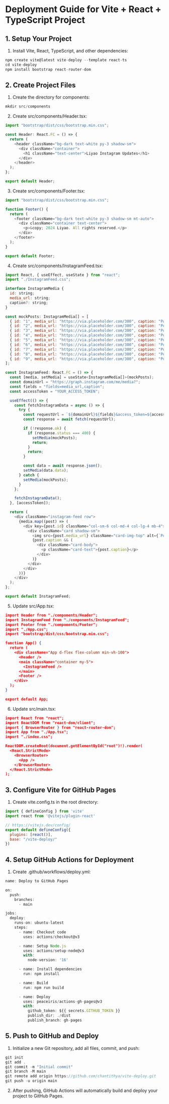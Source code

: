 # Deployment Guide for Vite + React + TypeScript Project



    
## 1. Setup Your Project 
1. Install Vite, React, TypeScript, and other dependencies:

```js
npm create vite@latest vite-deploy --template react-ts
cd vite-deploy
npm install bootstrap react-router-dom
```

## 2. Create Project Files
1. Create the directory for components:
```js
mkdir src/components
```

2. Create src/components/Header.tsx:

```js
import "bootstrap/dist/css/bootstrap.min.css";

const Header: React.FC = () => {
  return (
    <header className="bg-dark text-white py-3 shadow-sm">
      <div className="container">
        <h1 className="text-center">Liyao Instagram Updates</h1>
      </div>
    </header>
  );
};

export default Header;
```

3. Create src/components/Footer.tsx:

```js
import "bootstrap/dist/css/bootstrap.min.css";

function Footer() {
  return (
    <footer className="bg-dark text-white py-3 shadow-sm mt-auto">
      <div className="container text-center">
        <p>&copy; 2024 Liyao. All rights reserved.</p>
      </div>
    </footer>
  );
}

export default Footer;
```

4. Create src/components/InstagramFeed.tsx:

```js
import React, { useEffect, useState } from "react";
import "./InstagramFeed.css";

interface InstagramMedia {
  id: string;
  media_url: string;
  caption?: string;
}

const mockPosts: InstagramMedia[] = [
  { id: "1", media_url: "https://via.placeholder.com/300", caption: "Post 1 caption" },
  { id: "2", media_url: "https://via.placeholder.com/300", caption: "Post 2 caption" },
  { id: "3", media_url: "https://via.placeholder.com/300", caption: "Post 3 caption" },
  { id: "4", media_url: "https://via.placeholder.com/300", caption: "Post 4 caption" },
  { id: "5", media_url: "https://via.placeholder.com/300", caption: "Post 5 caption" },
  { id: "6", media_url: "https://via.placeholder.com/300", caption: "Post 6 caption" },
  { id: "7", media_url: "https://via.placeholder.com/300", caption: "Post 7 caption" },
  { id: "8", media_url: "https://via.placeholder.com/300", caption: "Post 8 caption" },
  { id: "9", media_url: "https://via.placeholder.com/300", caption: "Post 9 caption" },
];

const InstagramFeed: React.FC = () => {
  const [media, setMedia] = useState<InstagramMedia[]>(mockPosts);
  const domainUrl = "https://graph.instagram.com/me/media?";
  const fields = "fields=media_url,caption";
  const accessToken = "YOUR_ACCESS_TOKEN";

  useEffect(() => {
    const fetchInstagramData = async () => {
      try {
        const requestUrl = `${domainUrl}${fields}&access_token=${accessToken}`;
        const response = await fetch(requestUrl);

        if (!response.ok) {
          if (response.status === 400) {
            setMedia(mockPosts);
            return;
          }
          return;
        }

        const data = await response.json();
        setMedia(data.data);
      } catch {
        setMedia(mockPosts);
      }
    };

    fetchInstagramData();
  }, [accessToken]);

  return (
    <div className="instagram-feed row">
      {media.map((post) => (
        <div key={post.id} className="col-sm-6 col-md-4 col-lg-4 mb-4">
          <div className="card shadow-sm">
            <img src={post.media_url} className="card-img-top" alt={`Post ${post.id}`} />
            {post.caption && (
              <div className="card-body">
                <p className="card-text">{post.caption}</p>
              </div>
            )}
          </div>
        </div>
      ))}
    </div>
  );
};

export default InstagramFeed;

```

5. Update src/App.tsx:

```json
import Header from "./components/Header";
import InstagramFeed from "./components/InstagramFeed";
import Footer from "./components/Footer";
import "./App.css";
import "bootstrap/dist/css/bootstrap.min.css";

function App() {
  return (
    <div className="App d-flex flex-column min-vh-100">
      <Header />
      <main className="container my-5">
        <InstagramFeed />
      </main>
      <Footer />
    </div>
  );
}

export default App;

```

6. Update src/main.tsx:

```json
import React from "react";
import ReactDOM from "react-dom/client";
import { BrowserRouter } from "react-router-dom";
import App from "./App.tsx";
import "./index.css";

ReactDOM.createRoot(document.getElementById("root")!).render(
  <React.StrictMode>
    <BrowserRouter>
      <App />
    </BrowserRouter>
  </React.StrictMode>
);
```


## 3. Configure Vite for GitHub Pages

1. Create vite.config.ts in the root directory:

```js
import { defineConfig } from 'vite'
import react from '@vitejs/plugin-react'

// https://vitejs.dev/config/
export default defineConfig({
  plugins: [react()],
  base: "/vite-deploy/"
})
```


## 4. Setup GitHub Actions for Deployment

1. Create .github/workflows/deploy.yml:

```js
name: Deploy to GitHub Pages

on:
  push:
    branches:
      - main

jobs:
  deploy:
    runs-on: ubuntu-latest
    steps:
      - name: Checkout code
        uses: actions/checkout@v3

      - name: Setup Node.js
        uses: actions/setup-node@v3
        with:
          node-version: '16'

      - name: Install dependencies
        run: npm install

      - name: Build
        run: npm run build

      - name: Deploy
        uses: peaceiris/actions-gh-pages@v3
        with:
          github_token: ${{ secrets.GITHUB_TOKEN }}
          publish_dir: ./dist
          publish_branch: gh-pages
```

## 5. Push to GitHub and Deploy

1. Initialize a new Git repository, add all files, commit, and push:

```js
git init
git add .
git commit -m "Initial commit"
git branch -M main
git remote add origin https://github.com/chantithya/vite-deploy.git
git push -u origin main
```

2. After pushing, GitHub Actions will automatically build and deploy your project to GitHub Pages.

